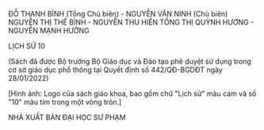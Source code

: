 ĐỖ THANH BÌNH (Tổng Chủ biên) - NGUYỄN VĂN NINH (Chủ biên)
NGUYỄN THỊ THẾ BÌNH - NGUYỄN THU HIỀN
TỐNG THỊ QUỲNH HƯƠNG - NGUYỄN MẠNH HƯỞNG

LỊCH SỬ 10

(Sách đã được Bộ trưởng Bộ Giáo dục và Đào tạo
phê duyệt sử dụng trong cơ sở giáo dục phổ thông
tại Quyết định số 442/QĐ-BGDĐT ngày 28/01/2022)

[Hình ảnh: Logo của sách giáo khoa, bao gồm chữ "Lịch sử" màu cam và số "10" màu tím trong một vòng tròn.]

NHÀ XUẤT BẢN ĐẠI HỌC SƯ PHẠM